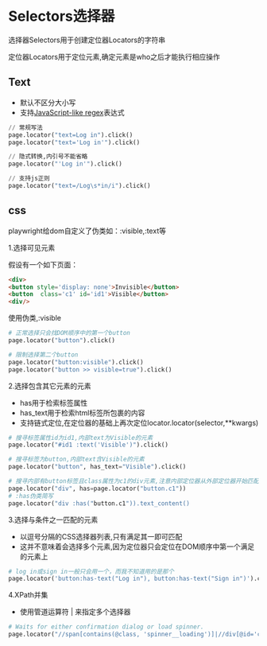 # Selectors选择器
选择器Selectors用于创建定位器Locators的字符串

定位器Locators用于定位元素,确定元素是who之后才能执行相应操作
## Text
- 默认不区分大小写
- 支持[JavaScript-like regex](https://developer.mozilla.org/en-US/docs/Web/JavaScript/Reference/Global_Objects/RegExp)表达式

```py
// 常规写法
page.locator("text=Log in").click()
page.locator("text='Log in'").click()

// 隐式转换,内引号不能省略
page.locator("'Log in'").click()

// 支持js正则
page.locator("text=/Log\s*in/i").click()
```
## css
playwright给dom自定义了伪类如：:visible,:text等

1.选择可见元素

假设有一个如下页面：
```html
<div>
<button style='display: none'>Invisible</button>
<button  class='c1' id='id1'>Visible</button>
<div/>
```
使用伪类,:visible
```py
# 正常选择只会找DOM顺序中的第一个button
page.locator("button").click()

# 限制选择第二个button
page.locator("button:visible").click()
page.locator("button >> visible=true").click()
```
2.选择包含其它元素的元素

- has用于检索标签属性
- has_text用于检索html标签所包裹的内容
- 支持链式定位,在定位器的基础上再次定位locator.locator(selector,\**kwargs)
```py
# 搜寻标签属性id为id1,内部text为Visible的元素
page.locator("#id1 :text('Visible')").click()

# 搜寻标签为button,内部text含Visible的元素
page.locator("button", has_text="Visible").click()

# 搜寻内部有button标签且class属性为c1的div元素,注意内部定位器从外部定位器开始匹配,而非从文档根目录开始匹配
page.locator("div", has=page.locator("button.c1"))
# :has伪类简写
page.locator("div :has("button.c1")).text_content()
```
3.选择与条件之一匹配的元素
- 以逗号分隔的CSS选择器列表,只有满足其一即可匹配
- 这并不意味着会选择多个元素,因为定位器只会定位在DOM顺序中第一个满足的元素上
```py
# log in或sign in一般只会用一个，而我不知道用的是那个 
page.locator('button:has-text("Log in"), button:has-text("Sign in")').click()
```

4.XPath并集
- 使用管道运算符 | 来指定多个选择器
```py
# Waits for either confirmation dialog or load spinner.
page.locator("//span[contains(@class, 'spinner__loading')]|//div[@id='confirmation']").wait_for()
```





